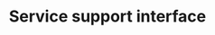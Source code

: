 ---
override:tags: []
layout: collection
title: Service support interface
description: A tool for support agents to manage the service
pagination:
  data: collections.support-interface
  reverse: true
  size: 50
permalink: "support-interface/{% if pagination.pageNumber > 0 %}page/{{ pagination.pageNumber + 1 }}{% endif %}/"
eleventyComputed:
  eleventyNavigation:
    key: "{{ title }}"
    excerpt: "{{ description }}"
    parent: Home
---